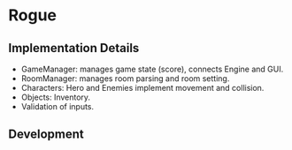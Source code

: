 # Rogue

## Implementation Details

 - GameManager: manages game state (score), connects Engine and GUI. 
 - RoomManager: manages room parsing and room setting.
 - Characters: Hero and Enemies implement movement and collision.
 - Objects: Inventory.
 - Validation of inputs.

## Development